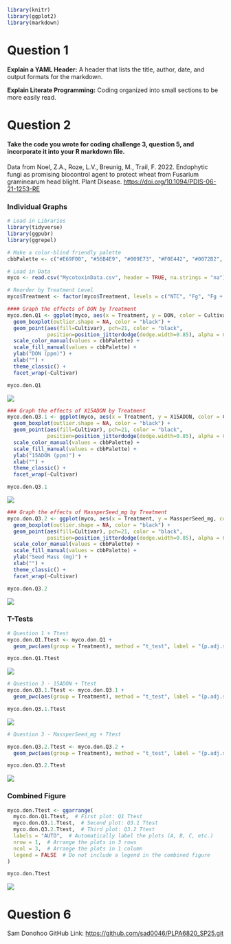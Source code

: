 ``` r
library(knitr)
library(ggplot2)
library(markdown)
```

# Question 1

**Explain a YAML Header:** A header that lists the title, author, date,
and output formats for the markdown.

**Explain Literate Programming:** Coding organized into small sections
to be more easily read.

# Question 2

#### Take the code you wrote for coding challenge 3, question 5, and incorporate it into your R markdown file.

Data from Noel, Z.A., Roze, L.V., Breunig, M., Trail, F. 2022.
Endophytic fungi as promising biocontrol agent to protect wheat from
Fusarium graminearum head blight. Plant Disease.
<https://doi.org/10.1094/PDIS-06-21-1253-RE>

### Individual Graphs

``` r
# Load in Libraries
library(tidyverse)
library(ggpubr)
library(ggrepel)

# Make a color-blind friendly palette
cbbPalette <- c("#E69F00", "#56B4E9", "#009E73", "#F0E442", "#0072B2", "#D55E00", "#CC79A7", "#000000")

# Load in Data
myco <- read.csv("MycotoxinData.csv", header = TRUE, na.strings = "na")

# Reorder by Treatment Level
myco$Treatment <- factor(myco$Treatment, levels = c("NTC", "Fg", "Fg + 37", "Fg + 40", "Fg + 70"))

#### Graph the effects of DON by Treatment
myco.don.Q1 <- ggplot(myco, aes(x = Treatment, y = DON, color = Cultivar, fill = Cultivar)) +
  geom_boxplot(outlier.shape = NA, color = "black") +
  geom_point(aes(fill=Cultivar), pch=21, color = "black", 
             position=position_jitterdodge(dodge.width=0.85), alpha = 0.6) + 
  scale_color_manual(values = cbbPalette) +
  scale_fill_manual(values = cbbPalette) + 
  ylab("DON (ppm)") +
  xlab("") +
  theme_classic() +
  facet_wrap(~Cultivar)

myco.don.Q1
```

![](Donohoo_Sam_Coding_Challege_4_files/figure-gfm/Question%202-1.png)<!-- -->

``` r
### Graph the effects of X15ADON by Treatment
myco.don.Q3.1 <- ggplot(myco, aes(x = Treatment, y = X15ADON, color = Cultivar, fill = Cultivar)) +
  geom_boxplot(outlier.shape = NA, color = "black") +
  geom_point(aes(fill=Cultivar), pch=21, color = "black", 
             position=position_jitterdodge(dodge.width=0.85), alpha = 0.6) + 
  scale_color_manual(values = cbbPalette) +
  scale_fill_manual(values = cbbPalette) + 
  ylab("15ADON (ppm)") +
  xlab("") +
  theme_classic() +
  facet_wrap(~Cultivar)

myco.don.Q3.1
```

![](Donohoo_Sam_Coding_Challege_4_files/figure-gfm/Question%202-2.png)<!-- -->

``` r
### Graph the effects of MassperSeed_mg by Treatment
myco.don.Q3.2 <- ggplot(myco, aes(x = Treatment, y = MassperSeed_mg, color = Cultivar, fill = Cultivar)) +
  geom_boxplot(outlier.shape = NA, color = "black") +
  geom_point(aes(fill=Cultivar), pch=21, color = "black", 
             position=position_jitterdodge(dodge.width=0.85), alpha = 0.6) + 
  scale_color_manual(values = cbbPalette) +
  scale_fill_manual(values = cbbPalette) + 
  ylab("Seed Mass (mg)") +
  xlab("") +
  theme_classic() +
  facet_wrap(~Cultivar)

myco.don.Q3.2
```

![](Donohoo_Sam_Coding_Challege_4_files/figure-gfm/Question%202-3.png)<!-- -->

### T-Tests

``` r
# Question 1 + Ttest
myco.don.Q1.Ttest <- myco.don.Q1 + 
  geom_pwc(aes(group = Treatment), method = "t_test", label = "{p.adj.signif}")

myco.don.Q1.Ttest
```

![](Donohoo_Sam_Coding_Challege_4_files/figure-gfm/unnamed-chunk-2-1.png)<!-- -->

``` r
# Question 3 - 15ADON + Ttest
myco.don.Q3.1.Ttest <- myco.don.Q3.1 + 
  geom_pwc(aes(group = Treatment), method = "t_test", label = "{p.adj.signif}")

myco.don.Q3.1.Ttest
```

![](Donohoo_Sam_Coding_Challege_4_files/figure-gfm/unnamed-chunk-2-2.png)<!-- -->

``` r
# Question 3 - MassperSeed_mg + Ttest

myco.don.Q3.2.Ttest <- myco.don.Q3.2 + 
  geom_pwc(aes(group = Treatment), method = "t_test", label = "{p.adj.signif}")

myco.don.Q3.2.Ttest
```

![](Donohoo_Sam_Coding_Challege_4_files/figure-gfm/unnamed-chunk-2-3.png)<!-- -->

### Combined Figure

``` r
myco.don.Ttest <- ggarrange(
  myco.don.Q1.Ttest,  # First plot: Q1 Ttest
  myco.don.Q3.1.Ttest,  # Second plot: Q3.1 Ttest
  myco.don.Q3.2.Ttest,  # Third plot: Q3.2 Ttest
  labels = "AUTO",  # Automatically label the plots (A, B, C, etc.)
  nrow = 1,  # Arrange the plots in 3 rows
  ncol = 3,  # Arrange the plots in 1 column
  legend = FALSE  # Do not include a legend in the combined figure
)

myco.don.Ttest
```

![](Donohoo_Sam_Coding_Challege_4_files/figure-gfm/unnamed-chunk-3-1.png)<!-- -->

# Question 6

Sam Donohoo GitHub Link: <https://github.com/sad0046/PLPA6820_SP25.git>
